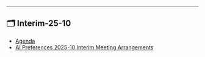 

---

## 🗂️ Interim-25-10

- [Agenda](agenda.md) 
- [AI Preferences 2025-10 Interim Meeting Arrangements](arrangements.md) 